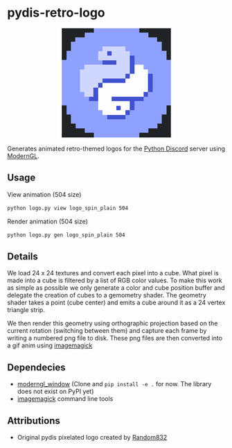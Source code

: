 # pydis-retro-logo

<div align="center">

[![preview](https://github.com/einarf/pydis-retro-logo/raw/master/output/logo_spin_plain/logo_spin_plain_252.gif
)](#readme)

</div>


Generates animated retro-themed logos for the [Python Discord](https://pythondiscord.com/)
server using [ModernGL](https://github.com/moderngl/moderngl).

## Usage

View animation (504 size)

```bash
python logo.py view logo_spin_plain 504
```

Render animation (504 size)

```bash
python logo.py gen logo_spin_plain 504
```

## Details

We load 24 x 24 textures and convert each pixel into a cube. What pixel is made into
a cube is filtered by a list of RGB color values. To make this work as simple as
possible we only generate a color and cube position buffer and delegate the
creation of cubes to a gemometry shader. The geometry shader takes a point
(cube center) and emits a cube around it as a 24 vertex triangle strip.

We then render this geometry using orthographic projection
based on the current rotation (switching between them)
and capture each frame by writing a numbered png file to disk.
These png files are then converted into a gif anim using
[imagemagick](https://imagemagick.org/)

## Dependecies

* [moderngl_window](https://github.com/moderngl/moderngl_window)
  (Clone and `pip install -e .` for now. The library does not exist on PyPI yet)
* [imagemagick](https://imagemagick.org/) command line tools

## Attributions

* Original pydis pixelated logo created by [Random832](https://github.com/)

